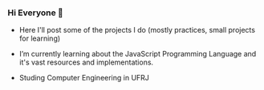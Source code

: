 ### Hi Everyone 👋

- Here I'll post some of the projects I do (mostly practices, small projects for learning)

- I’m currently learning about the JavaScript Programming Language and it's vast resources and implementations. 

- Studing Computer Engineering in UFRJ
